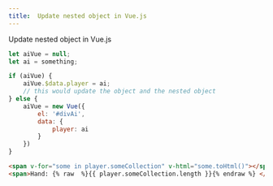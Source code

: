 ```yaml
---
title:  Update nested object in Vue.js
---
```


Update nested object in Vue.js
<!--truncate-->
``` javascript
let aiVue = null;
let ai = something;

if (aiVue) {
    aiVue.$data.player = ai;
    // this would update the object and the nested object
} else {
    aiVue = new Vue({
        el: '#divAi',
        data: {
            player: ai
        }
    })
}
```

``` html
<span v-for="some in player.someCollection" v-html="some.toHtml()"></span>
<span>Hand: {% raw  %}{{ player.someCollection.length }}{% endraw %} </span>
```
